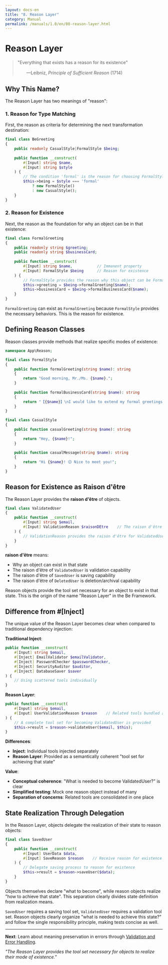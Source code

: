 ```yaml
---
layout: docs-en
title: "8. Reason Layer"
category: Manual
permalink: /manuals/1.0/en/08-reason-layer.html
---
```


# Reason Layer

> "Everything that exists has a reason for its existence"
>
> 　　—Leibniz, *Principle of Sufficient Reason* (1714)

## Why This Name?

The Reason Layer has two meanings of "reason":

### 1. Reason for Type Matching

First, the reason as criteria for determining the next transformation destination:

```php
final class BeGreeting
{
    public readonly CasualStyle|FormalStyle $being;
    
    public function __construct(
        #[Input] string $name,
        #[Input] string $style
    ) {
        // The condition 'formal' is the reason for choosing FormalStyle
        $this->being = $style === 'formal' 
            ? new FormalStyle() 
            : new CasualStyle();
    }
}
```

### 2. Reason for Existence

Next, the reason as the foundation for why an object can be in that existence:

```php
final class FormalGreeting
{
    public readonly string $greeting;
    public readonly string $businessCard;
    
    public function __construct(
        #[Input] string $name,           // Immanent property
        #[Input] FormalStyle $being      // Reason for existence
    ) {
        // FormalStyle provides the reason why this object can be FormalGreeting
        $this->greeting = $being->formalGreeting($name);
        $this->businessCard = $being->formalBusinessCard($name);
    }
}
```

`FormalGreeting` can exist as `FormalGreeting` because `FormalStyle` provides the necessary behaviors. This is the reason for existence.

## Defining Reason Classes

Reason classes provide methods that realize specific modes of existence:

```php
namespace App\Reason;

final class FormalStyle
{
    public function formalGreeting(string $name): string
    {
        return "Good morning, Mr./Ms. {$name}.";
    }
    
    public function formalBusinessCard(string $name): string
    {
        return "【{$name}】\nI would like to extend my formal greetings.";
    }
}

final class CasualStyle  
{
    public function casualGreeting(string $name): string
    {
        return "Hey, {$name}!";
    }
    
    public function casualMessage(string $name): string
    {
        return "Hi {$name}! 😊 Nice to meet you!";
    }
}
```

## Reason for Existence as Raison d'être

The Reason Layer provides the **raison d'être** of objects.

```php
final class ValidatedUser
{
    public function __construct(
        #[Input] string $email,
        #[Input] ValidationReason $raisonDEtre    // The raison d'être of this existence
    ) {
        // ValidationReason provides the raison d'être for ValidatedUser
    }
}
```

**raison d'être** means:
- Why an object can exist in that state
- The raison d'être of `ValidatedUser` is validation capability
- The raison d'être of `SavedUser` is saving capability  
- The raison d'être of `DeletedUser` is deletion/archival capability

Reason objects provide the tool set necessary for an object to exist in that state. This is the origin of the name "Reason Layer" in the Be Framework.

## Difference from #[Inject]

The unique value of the Reason Layer becomes clear when compared to traditional dependency injection:

**Traditional Inject**:
```php
public function __construct(
    #[Input] string $email,
    #[Inject] EmailValidator $emailValidator,
    #[Inject] PasswordChecker $passwordChecker, 
    #[Inject] SecurityAuditor $auditor,
    #[Inject] DatabaseSaver $saver
) {
    // Using scattered tools individually
}
```

**Reason Layer**:
```php
public function __construct(
    #[Input] string $email,
    #[Input] UserValidationReason $reason    // Related tools bundled as reason for existence
) {
    // A complete tool set for becoming ValidatedUser is provided
    $this->result = $reason->validateUser($email, $this);
}
```

**Differences**:
- **Inject**: Individual tools injected separately
- **Reason Layer**: Provided as a semantically coherent "tool set for achieving that state"

**Value**:
- **Conceptual coherence**: "What is needed to become ValidatedUser?" is clear
- **Simplified testing**: Mock one reason object instead of many
- **Separation of concerns**: Related tools are consolidated in one place

## State Realization Through Delegation

In the Reason Layer, objects delegate the realization of their state to reason objects:

```php
final class SavedUser
{
    public function __construct(
        #[Input] UserData $data,
        #[Input] SaveReason $reason    // Receive reason for existence
    ) {
        // Delegate saving process to reason for existence
        $this->result = $reason->saveUser($data);
    }
}
```

Objects themselves declare "what to become", while reason objects realize "how to achieve that state". This separation clearly divides state definition from realization means.

`SavedUser` requires a saving tool set, `ValidatedUser` requires a validation tool set. Reason objects clearly organize "what is needed to achieve this state?" and follow the single responsibility principle, making tests concise as well.

---

**Next**: Learn about meaning preservation in errors through [Validation and Error Handling](09-error-handling.html).

*"The Reason Layer provides the tool set necessary for objects to realize their mode of existence."*